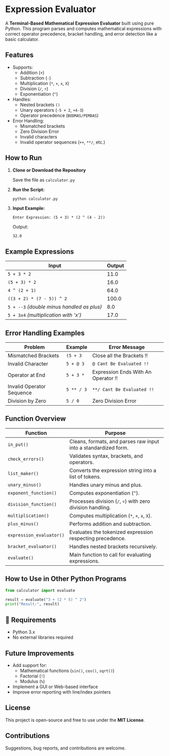 # Expression Evaluator

A **Terminal-Based Mathematical Expression Evaluator** built using pure Python. This program parses and computes mathematical expressions with correct operator precedence, bracket handling, and error detection like a basic calculator.

## Features

- Supports:
  - Addition (`+`)
  - Subtraction (`-`)
  - Multiplication (`*`, `×`, `x`, `X`)
  - Division (`/`, `÷`)
  - Exponentiation (`^`)
- Handles:
  - Nested brackets `()`
  - Unary operators (`-5 + 2`, `+4-3`)
  - Operator precedence (`BODMAS/PEMDAS`)
- Error Handling:
  - Mismatched brackets
  - Zero Division Error
  - Invalid characters
  - Invalid operator sequences (`++`, `**/`, etc.)

##  How to Run

1. **Clone or Download the Repository**

   Save the file as `calculator.py`

2. **Run the Script:**

   ```bash
   python calculator.py
   ```

3. **Input Example:**

   ```
   Enter Expression: (5 + 3) * (2 ^ (4 - 2))
   ```

   Output:

   ```
   32.0
   ```

## Example Expressions

| Input                                    | Output |
|-------------------------------------------|--------|
| `5 + 3 * 2`                              | 11.0   |
| `(5 + 3) * 2`                            | 16.0   |
| `4 ^ (2 + 1)`                            | 64.0   |
| `((3 + 2) * (7 - 5)) ^ 2`                 | 100.0  |
| `5 + --3` *(double minus handled as plus)*| 8.0    |
| `5 + 3x4` *(multiplication with 'x')*     | 17.0   |

##  Error Handling Examples

| Problem                        | Example      | Error Message                        |
|---------------------------------|--------------|---------------------------------------|
| Mismatched Brackets             | `(5 + 3`     | Close all the Brackets !!            |
| Invalid Character               | `5 + @ 3`    | `@ Cant Be Evaluated !!`             |
| Operator at End                 | `5 + 3 *`    | Expression Ends With An Operator !!   |
| Invalid Operator Sequence       | `5 ** / 3`   | `**/ Cant Be Evaluated !!`           |
| Division by Zero                | `5 / 0`      | Zero Division Error                  |

## Function Overview

| Function                | Purpose                                                        |
|-------------------------|----------------------------------------------------------------|
| `in_put()`              | Cleans, formats, and parses raw input into a standardized form.|
| `check_errors()`        | Validates syntax, brackets, and operators.                     |
| `list_maker()`          | Converts the expression string into a list of tokens.          |
| `unary_minus()`         | Handles unary minus and plus.                                  |
| `exponent_function()`   | Computes exponentiation (`^`).                                 |
| `division_function()`   | Processes division (`/`, `÷`) with zero division handling.     |
| `multiplication()`      | Computes multiplication (`*`, `×`, `x`, `X`).                  |
| `plus_minus()`          | Performs addition and subtraction.                             |
| `expression_evaluator()`| Evaluates the tokenized expression respecting precedence.      |
| `bracket_evaluator()`   | Handles nested brackets recursively.                           |
| `evaluate()`            | Main function to call for evaluating expressions.              |

## How to Use in Other Python Programs

```python
from calculator import evaluate

result = evaluate("3 + (2 * 5) ^ 2")
print("Result:", result)
```

## 🔧 Requirements

- Python 3.x
- No external libraries required

## Future Improvements

- Add support for:
  - Mathematical functions (`sin()`, `cos()`, `sqrt()`)
  - Factorial (`!`)
  - Modulus (`%`)
- Implement a GUI or Web-based interface
- Improve error reporting with line/index pointers

##  License

This project is open-source and free to use under the **MIT License**.

##  Contributions

Suggestions, bug reports, and contributions are welcome.
